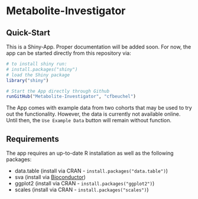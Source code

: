 # Metabolite-Investigator

## Quick-Start

This is a Shiny-App. Proper documentation will be added soon. For now, the app
can be started directly from this repository via:

```r
# to install shiny run:
# install.packages("shiny")
# load the Shiny package
library("shiny")

# Start the App directly through Github
runGitHub("Metabolite-Investigator", "cfbeuchel")
```

The App comes with example data from two cohorts that may be used to try out
the functionality. However, the data is currently not available online. Until
then, the `Use Example Data` button will remain without function. 

## Requirements

The app requires an up-to-date R installation as well as the following
packages:

* data.table (install via CRAN - `install.packages("data.table")`)
* sva (install via
  [Bioconductor](https://bioconductor.org/packages/release/bioc/html/sva.html))
* ggplot2 (install via CRAN - `install.packages("ggplot2")`)
* scales (install via CRAN - `install.packages("scales")`)
